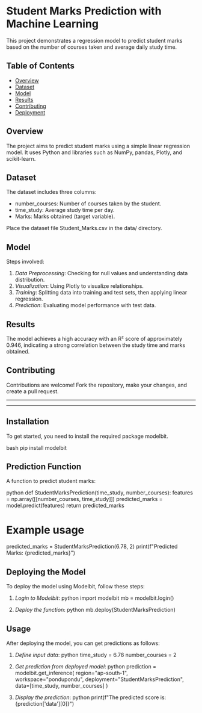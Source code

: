 # Student Marks Prediction with Machine Learning

This project demonstrates a regression model to predict student marks based on the number of courses taken and average daily study time.

## Table of Contents

- [Overview](#overview)
- [Dataset](#dataset)
- [Model](#model)
- [Results](#results)
- [Contributing](#contributing)
- [Deployment](#deployment)

## Overview

The project aims to predict student marks using a simple linear regression model. It uses Python and libraries such as NumPy, pandas, Plotly, and scikit-learn.

## Dataset

The dataset includes three columns:
- number_courses: Number of courses taken by the student.
- time_study: Average study time per day.
- Marks: Marks obtained (target variable).

Place the dataset file Student_Marks.csv in the data/ directory.

## Model

Steps involved:
1. *Data Preprocessing*: Checking for null values and understanding data distribution.
2. *Visualization*: Using Plotly to visualize relationships.
3. *Training*: Splitting data into training and test sets, then applying linear regression.
4. *Prediction*: Evaluating model performance with test data.

## Results

The model achieves a high accuracy with an R² score of approximately 0.946, indicating a strong correlation between the study time and marks obtained.

## Contributing

Contributions are welcome! Fork the repository, make your changes, and create a pull request.

---
---

## Installation

To get started, you need to install the required package modelbit.

bash
pip install modelbit


## Prediction Function

A function to predict student marks:

python
def StudentMarksPrediction(time_study, number_courses):
    features = np.array([[number_courses, time_study]])
    predicted_marks = model.predict(features)
    return predicted_marks

# Example usage
predicted_marks = StudentMarksPrediction(6.78, 2)
print(f"Predicted Marks: {predicted_marks}")


## Deploying the Model

To deploy the model using Modelbit, follow these steps:

1. *Login to Modelbit*:
    python
    import modelbit
    mb = modelbit.login()
    

2. *Deploy the function*:
    python
    mb.deploy(StudentMarksPrediction)
    

## Usage

After deploying the model, you can get predictions as follows:

1. *Define input data*:
    python
    time_study = 6.78
    number_courses = 2
    

2. *Get prediction from deployed model*:
    python
    prediction = modelbit.get_inference(
      region="ap-south-1",
      workspace="pondupondu",
      deployment="StudentMarksPrediction",
      data=[time_study, number_courses]
    )
    

3. *Display the prediction*:
    python
    print(f"The predicted score is: {prediction['data'][0]}")
    
